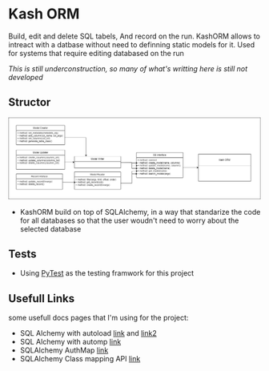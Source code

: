 # Kash ORM
Build, edit and delete SQL tabels, And record on the run.
KashORM allows to intreact with a datbase without need to definning static models for it.
Used for systems that require editing databased on the run

*This is still underconstruction, so many of what's writting here is still not developed*

## Structor
![Diagram image](docs/db_library_diagram.png)
- KashORM build on top of SQLAlchemy, in a way that standarize the code for all databases so that the user woudn't need to worry about the selected database


## Tests
- Using [PyTest](https://docs.pytest.org/en/7.1.x/) as the testing framwork for this project 


## Usefull Links
some usefull docs pages that I'm using for the project:
- SQL Alchemy with autoload [link](https://www.blog.pythonlibrary.org/2010/09/10/sqlalchemy-connecting-to-pre-existing-databases/) and [link2](https://gtpedrosa.github.io/blog/using-sqlalchemy-to-navigate-an-existing-database/)
- SQL Alchemy with automp [link](https://docs.sqlalchemy.org/en/14/orm/extensions/automap.html)
- SQLAlchemy AuthMap [link](https://docs.sqlalchemy.org/en/14/orm/extensions/automap.html)
- SQLAlchemy Class mapping API [link](https://docs.sqlalchemy.org/en/14/orm/mapping_api.html#sqlalchemy.orm.registry.map_imperatively)


